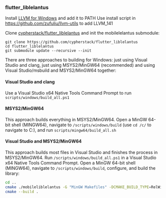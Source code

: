 ### flutter_liblelantus
Install [LLVM for Windows](https://llvm.org/builds/) and add it to PATH
Use install script in https://github.com/zufuliu/llvm-utils to add LLVM_141

Clone [cypherstack/flutter_liblelantus](https://github.com/cypherstack/flutter_liblelantus) and init the mobilelelantus submodule:
```shell
git clone https://github.com/cypherstack/flutter_liblelantus
cd flutter_liblelantus
git submodule update --recursive --init
```

There are three approaches to building for Windows: just using Visual Studio and clang, just using MSYS2/MinGW64 (recommended) and using Visual Studio/msbuild and MSYS2/MinGW64 together:

#### Visual Studio and clang
Use a Visual Studio x64 Native Tools Command Prompt to run `scripts/windows/build_all.ps1`

<!-- https://iocafe-doc.readthedocs.io/en/latest/dev-tools/windows/200111-building-with-opensll-on-windows.html -->

#### MSYS2/MinGW64
This approach builds everything in MSYS2/MinGW64.  Open a MinGW 64-bit shell (MINGW64), navigate to `/scripts/windows/build` (use `cd /c/` to navigate to C:\), and run `scripts/mingw64/build_all.sh`

#### Visual Studio and MSYS2/MinGW64
This approach builds most files in Visual Studio and finishes the process in MSYS2/MinGW64.  Run `/scripts/windows/build_all.ps1` in a Visual Studio x64 Native Tools Command Prompt.  Open a MinGW 64-bit shell (MINGW64), navigate to `/scripts/windows/build`, configure, and build the library:
```bash
cd ..
cmake ./mobileliblelantus -G "MinGW Makefiles" -DCMAKE_BUILD_TYPE=RelWithDebInfo -lws2_32
cmake --build .
```